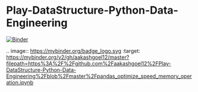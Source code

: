 # Play-DataStructure-Python-Data-Engineering

[![Binder](https://mybinder.org/badge_logo.svg)](https://mybinder.org/v2/gh/aakashgoel12/master?filepath=https%3A%2F%2Fgithub.com%2Faakashgoel12%2FPlay-DataStructure-Python-Data-Engineering%2Fblob%2Fmaster%2Fpandas_optimize_speed_memory_operation.ipynb)

.. image:: https://mybinder.org/badge_logo.svg
 :target: https://mybinder.org/v2/gh/aakashgoel12/master?filepath=https%3A%2F%2Fgithub.com%2Faakashgoel12%2FPlay-DataStructure-Python-Data-Engineering%2Fblob%2Fmaster%2Fpandas_optimize_speed_memory_operation.ipynb

